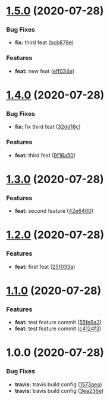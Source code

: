 # [1.5.0](https://github.com/lucasaarcoverde/setup-semantic-release/compare/v1.4.0...v1.5.0) (2020-07-28)


### Bug Fixes

* **fix:** third feat ([bcb878e](https://github.com/lucasaarcoverde/setup-semantic-release/commit/bcb878ec818effcee6198e3da2836183f2c211ee))


### Features

* **feat:** new feat ([eff034e](https://github.com/lucasaarcoverde/setup-semantic-release/commit/eff034ec0eba37e986dcdaafc8fb97fe4107730c))

# [1.4.0](https://github.com/lucasaarcoverde/setup-semantic-release/compare/v1.3.0...v1.4.0) (2020-07-28)


### Bug Fixes

* **fix:** fix third feat ([32dd18c](https://github.com/lucasaarcoverde/setup-semantic-release/commit/32dd18c9e97c68d6fcdc97e95a53c75f2c9967b2))


### Features

* **feat:** third feat ([9f16a50](https://github.com/lucasaarcoverde/setup-semantic-release/commit/9f16a500fd1898822ce33a224fdb9d38ca2a73e9))

# [1.3.0](https://github.com/lucasaarcoverde/setup-semantic-release/compare/v1.2.0...v1.3.0) (2020-07-28)


### Features

* **feat:** second feature ([42e6460](https://github.com/lucasaarcoverde/setup-semantic-release/commit/42e64600731560f3e54f7eccb2f9229deb91ab9b))

# [1.2.0](https://github.com/lucasaarcoverde/setup-semantic-release/compare/v1.1.0...v1.2.0) (2020-07-28)


### Features

* **feat:** first feat ([251033a](https://github.com/lucasaarcoverde/setup-semantic-release/commit/251033a3ff157a9a82964c2208ea7448cefec46c))

# [1.1.0](https://github.com/lucasaarcoverde/setup-semantic-release/compare/v1.0.0...v1.1.0) (2020-07-28)


### Features

* **feat:** test feature commit ([55fe9a3](https://github.com/lucasaarcoverde/setup-semantic-release/commit/55fe9a3244aac4058837159023921128f05d25d0))
* **feat:** test feature commit ([c4124f3](https://github.com/lucasaarcoverde/setup-semantic-release/commit/c4124f35d40ff8d92a15fcb0c9c44732d7a6a7fc))

# 1.0.0 (2020-07-28)


### Bug Fixes

* **travis:** travis build config ([1573aea](https://github.com/lucasaarcoverde/setup-semantic-release/commit/1573aeafa346ab54e8a95b815c3bcba925ae2a36))
* **travis:** travis build config ([3ea236e](https://github.com/lucasaarcoverde/setup-semantic-release/commit/3ea236ed3ccaf78220052c13017d5106c6cbb613))
